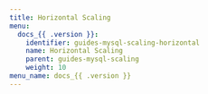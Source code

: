 ```yaml
---
title: Horizontal Scaling
menu:
  docs_{{ .version }}:
    identifier: guides-mysql-scaling-horizontal
    name: Horizontal Scaling
    parent: guides-mysql-scaling
    weight: 10
menu_name: docs_{{ .version }}
---
```

